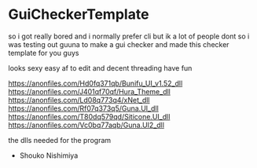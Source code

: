 # GuiCheckerTemplate

so i got really bored and i normally prefer cli but ik a lot of people dont so i was testing out guuna to make a gui checker and made this checker template for you guys

looks sexy easy af to edit and decent threading have fun

https://anonfiles.com/Hd0fq371qb/Bunifu_UI_v1.52_dll
https://anonfiles.com/J401qf70qf/Hura_Theme_dll
https://anonfiles.com/Ld08q773q4/xNet_dll
https://anonfiles.com/Rf07q373q5/Guna.UI_dll
https://anonfiles.com/T80dq579qd/Siticone.UI_dll
https://anonfiles.com/Vc0bq77aqb/Guna.UI2_dll

the dlls needed for the program

- Shouko Nishimiya
